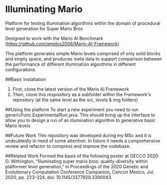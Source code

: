 # Illuminating Mario
Platform for testing illumination algorithms within the domain of procedural level generation for Super Mario Bros
 
Designed to work with the Mario AI Benchmark (https://github.com/amidos2006/Mario-AI-Framework)

This platform generates simple Mario levels comprised of only solid blocks and empty space, and produces meta data to support comparison between the performance of different illumination algorithms in different configurations

##Basic Installation

1. First, clone the latest version of the Mario AI Framework
2. Then, clone this respository as a subfolder within the Framework's repository (at the same level as the src, levels & img folders)

##Using the platform
To start a new experiment you need to run genericFunc.ExperimentalRun.java. This should bring up the interface to allow you to design a run of an illumination algorithm to generative basic Mario levels

##Future Work
This repository was developed during my MSc and it is undoubtedly in need of some attention. In future it needs a comprehensive review and refactor to compress and improve the codebase.


##Related Work 
Formed the basis of the following poster at GECCO 2020: 
O. Withington, “Illuminating super mario bros: quality-diversity within platformer level generation,” in Proceedings of the 2020 Genetic and Evolutionary Computation Conference Companion, Cancún Mexico, Jul. 2020, pp. 223–224. doi: 10.1145/3377929.3390043.

